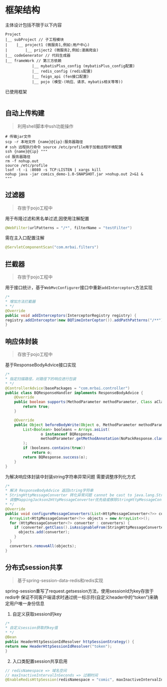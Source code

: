 # 框架结构

主体设计包括不限于以下内容

```shell
Project
|__ subProject // 子工程模块
|    |__ project1 (微服务1,例如:用户中心)
|		 |__ priject2 (微服务2,例如:漫画爬虫)
|__ codeGenerator // 代码生成器
|__ frameWork // 第三方依赖
			|__ mybatisPlus_config (mybatisPlus_config配置)
			|__ redis_config (redis配置)
			|__ feign_api (fen接口配置)
			|__ pojo (模型-(响应、请求、mybatis相关等等))
```

已使用框架

```

```



## 自动上传构建

> 利用shell脚本中ssh功能操作

```shell
# 传输jar文件
scp -r 本地文件 {name}@{ip}:服务器路径
# ssh 远程执行命令 source /etc/profile用于加载远程环境配置
ssh {name}@{ip} """
cd 服务器路径
rm -f nohup.out
source /etc/profile
lsof -t -i :8080 -s TCP:LISTEN | xargs kill
nohup java -jar comics_demo-1.0-SNAPSHOT.jar >nohup.out 2>&1 &
"""
```

## 过滤器

> 存放于pojo工程中

用于布隆过滤和黑名单过滤,因使用注解配置

```java
@WebFilter(urlPatterns = "/*", filterName = "testFilter")
```

需在主入口配置注解

```java
@ServletComponentScan("com.mrbai.filters")
```

## 拦截器

> 存放于pojo工程中

用于接口统计，基于`WebMvcConfigurer`接口中重新`addInterceptors`方法实现

```java
/*
* 增加方法拦截器
* */
@Override
public void addInterceptors(InterceptorRegistry registry) {
registry.addInterceptor(new BQTimeInterCeptor()).addPathPatterns("/**");
}
```

## 响应体封装

> 存放于pojo工程中

基于ResponseBodyAdvice接口实现

```java
/*
* 指定扫描路径，对路径下的响应进行包装
* */
@ControllerAdvice(basePackages = "com.mrbai.controller")
public class BQResponseHandler implements ResponseBodyAdvice {
    @Override
    public boolean supports(MethodParameter methodParameter, Class aClass) {
        return true;
    }

    @Override
    public Object beforeBodyWrite(Object o, MethodParameter methodParameter, MediaType mediaType, Class aClass, ServerHttpRequest serverHttpRequest, ServerHttpResponse serverHttpResponse) {
        List<Boolean> booleans = Arrays.asList(
                o instanceof BQResponse,
                methodParameter.getMethodAnnotation(NoPackResponse.class) != null
        );
        if (booleans.contains(true))
            return o;
        return BQResponse.success(o);
    }
}
```

为解决响应体封装中封装string字符串异常问题 需要调整序列化方式

```java
/*
* 解决 ResponseBodyAdvice 返回string字符串
* StringHttpMessageConverter 转化异常问题 cannot be cast to java.lang.String
* 调整MappingJackson2HttpMessageConverter优先级或移除StringHttpMessageConverter
* */
@Override
public void configureMessageConverters(List<HttpMessageConverter<?>> converters) {
  ArrayList<HttpMessageConverter<?>> objects = new ArrayList<>();
  for (HttpMessageConverter<?> converter : converters) {
    if (converter.getClass().isAssignableFrom(StringHttpMessageConverter.class)) {
      objects.add(converter);
    }
  }
  converters.removeAll(objects);
}
```

## 分布式session共享

> 基于spring-session-data-redis和redis实现

spring-session重写了request.getsession方法，使用sessionId为key存放于redis中
保证不同客户端请求时通过统一标示符(自定义header中的“token”)来确定用户唯一身份信息

1. 自定义获取session的key

```java
/*
* 自定义session获取的key值
* */
@Bean
public HeaderHttpSessionIdResolver httpSessionStrategy() {
return new HeaderHttpSessionIdResolver("token");
}
```

2. 入口类配置session共享启用

```java
// redisNamespace => 域名空间
// maxInactiveIntervalInSeconds => 过期时间
@EnableRedisHttpSession(redisNamespace = "comic", maxInactiveIntervalInSeconds = 3600 * 24 * 7)
```


